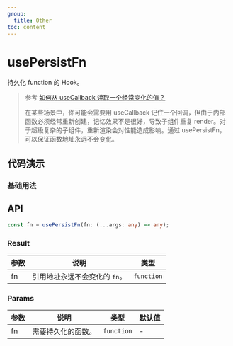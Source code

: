 ```yaml
---
group:
  title: Other
toc: content
---
```


# usePersistFn

持久化 function 的 Hook。

> 参考 [如何从 useCallback 读取一个经常变化的值？](https://zh-hans.reactjs.org/docs/hooks-faq.html#how-to-read-an-often-changing-value-from-usecallback)
>
> 在某些场景中，你可能会需要用 useCallback 记住一个回调，但由于内部函数必须经常重新创建，记忆效果不是很好，导致子组件重复 render。对于超级复杂的子组件，重新渲染会对性能造成影响。通过 usePersistFn，可以保证函数地址永远不会变化。

## 代码演示

### 基础用法

<code src="./demos/Demo2.tsx"></code>

## API

```typescript
const fn = usePersistFn(fn: (...args: any) => any);
```

### Result

| 参数 | 说明                          | 类型       |
| ---- | ----------------------------- | ---------- |
| fn   | 引用地址永远不会变化的 `fn`。 | `function` |

### Params

| 参数 | 说明               | 类型       | 默认值 |
| ---- | ------------------ | ---------- | ------ |
| fn   | 需要持久化的函数。 | `function` | -      |
